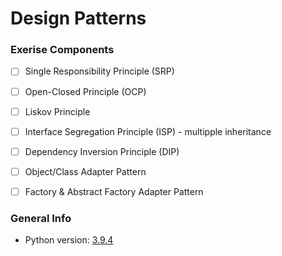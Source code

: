 # Design Patterns 

### Exerise Components
- [ ] Single Responsibility Principle (SRP)
- [ ] Open-Closed Principle (OCP)
- [ ] Liskov Principle
- [ ] Interface Segregation Principle (ISP) - multipple inheritance
- [ ] Dependency Inversion Principle (DIP)
- [ ] Object/Class Adapter Pattern
- [ ] Factory & Abstract Factory Adapter Pattern


### General Info
* Python version: [3.9.4](https://www.python.org/downloads/release/python-394/)
